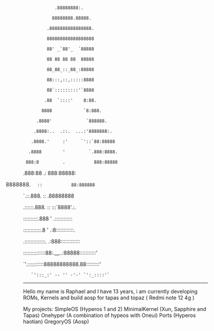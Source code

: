                 .88888888:.

               88888888.88888.

             .8888888888888888.

             888888888888888888

             88' _`88'_  `88888

             88 88 88 88  88888

             88_88_::_88_:88888

             88:::,::,:::::8888

             88`:::::::::'`8888

            .88  `::::'    8:88.

           8888            `8:888.

         .8888'             `888888.

        .8888:..  .::.  ...:'8888888:.

       .8888.'     :'     `'::`88:88888

      .8888        '         `.888:8888.

     888:8         .           888:88888

   .888:88        .:           888:88888:

   8888888.       ::           88:888888

   `.::.888.      ::          .88888888

  .::::::.888.    ::         :::`8888'.:.

 ::::::::::.888   '         .::::::::::::

 ::::::::::::.8    '      .:8::::::::::::.

.::::::::::::::.        .:888:::::::::::::

:::::::::::::::88:.__..:88888:::::::::::'

 `'.:::::::::::88888888888.88:::::::::'

       `':::_:' -- '' -'-' `':_::::'`

------------------------------------------------

Hello my name is Raphael and I have 13 years, i am currently developing ROMs, Kernels and build aosp for tapas and topaz ( Redmi note 12 4g )

My projects:
SimpleOS (Hyperos 1 and 2)
MinimalKernel (Xun, Sapphire and Tapas)
Onehyper (A combination of hypeos with Oneui)
Ports (Hyperos haotian)
GregoryOS (Aosp)
